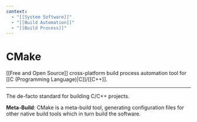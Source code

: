 ```yaml
---
context:
  - "[[System Software]]"
  - "[[Build Automation]]"
  - "[[Build Process]]"
---
```


# CMake

[[Free and Open Source]] cross-platform build process automation tool for [[C (Programming Language)|C]]/[[C++]].

---

The de-facto standard for building C/C++ projects.

**Meta-Build**: CMake is a meta-build tool, generating configuration files for other native build tools which in turn build the software.
